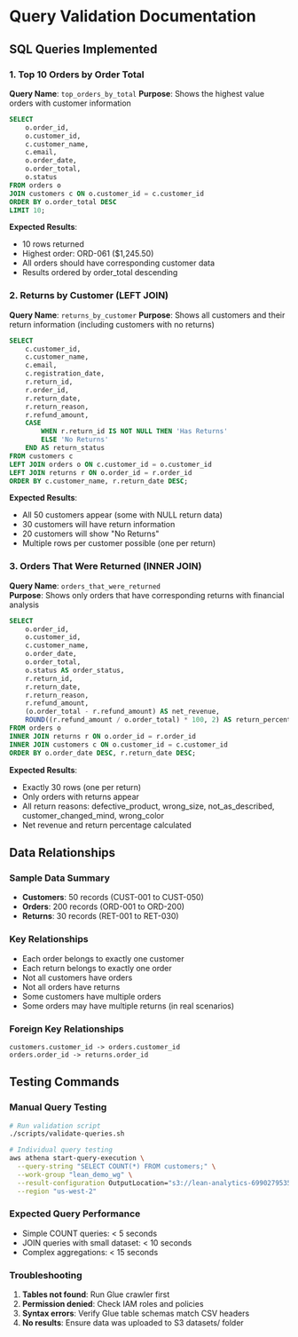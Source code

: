 # Query Validation Documentation

## SQL Queries Implemented

### 1. Top 10 Orders by Order Total
**Query Name**: `top_orders_by_total`
**Purpose**: Shows the highest value orders with customer information

```sql
SELECT 
    o.order_id,
    o.customer_id,
    c.customer_name,
    c.email,
    o.order_date,
    o.order_total,
    o.status
FROM orders o
JOIN customers c ON o.customer_id = c.customer_id
ORDER BY o.order_total DESC
LIMIT 10;
```

**Expected Results**:
- 10 rows returned
- Highest order: ORD-061 ($1,245.50)
- All orders should have corresponding customer data
- Results ordered by order_total descending

### 2. Returns by Customer (LEFT JOIN)
**Query Name**: `returns_by_customer`
**Purpose**: Shows all customers and their return information (including customers with no returns)

```sql
SELECT 
    c.customer_id,
    c.customer_name,
    c.email,
    c.registration_date,
    r.return_id,
    r.order_id,
    r.return_date,
    r.return_reason,
    r.refund_amount,
    CASE 
        WHEN r.return_id IS NOT NULL THEN 'Has Returns'
        ELSE 'No Returns'
    END AS return_status
FROM customers c
LEFT JOIN orders o ON c.customer_id = o.customer_id
LEFT JOIN returns r ON o.order_id = r.order_id
ORDER BY c.customer_name, r.return_date DESC;
```

**Expected Results**:
- All 50 customers appear (some with NULL return data)
- 30 customers will have return information
- 20 customers will show "No Returns"
- Multiple rows per customer possible (one per return)

### 3. Orders That Were Returned (INNER JOIN)
**Query Name**: `orders_that_were_returned`  
**Purpose**: Shows only orders that have corresponding returns with financial analysis

```sql
SELECT 
    o.order_id,
    o.customer_id,
    c.customer_name,
    o.order_date,
    o.order_total,
    o.status AS order_status,
    r.return_id,
    r.return_date,
    r.return_reason,
    r.refund_amount,
    (o.order_total - r.refund_amount) AS net_revenue,
    ROUND((r.refund_amount / o.order_total) * 100, 2) AS return_percentage
FROM orders o
INNER JOIN returns r ON o.order_id = r.order_id
INNER JOIN customers c ON o.customer_id = c.customer_id
ORDER BY o.order_date DESC, r.return_date DESC;
```

**Expected Results**:
- Exactly 30 rows (one per return)
- Only orders with returns appear
- All return reasons: defective_product, wrong_size, not_as_described, customer_changed_mind, wrong_color
- Net revenue and return percentage calculated

## Data Relationships

### Sample Data Summary
- **Customers**: 50 records (CUST-001 to CUST-050)
- **Orders**: 200 records (ORD-001 to ORD-200)
- **Returns**: 30 records (RET-001 to RET-030)

### Key Relationships
- Each order belongs to exactly one customer
- Each return belongs to exactly one order
- Not all customers have orders
- Not all orders have returns
- Some customers have multiple orders
- Some orders may have multiple returns (in real scenarios)

### Foreign Key Relationships
```
customers.customer_id -> orders.customer_id
orders.order_id -> returns.order_id
```

## Testing Commands

### Manual Query Testing
```bash
# Run validation script
./scripts/validate-queries.sh

# Individual query testing
aws athena start-query-execution \
  --query-string "SELECT COUNT(*) FROM customers;" \
  --work-group "lean_demo_wg" \
  --result-configuration OutputLocation="s3://lean-analytics-699027953523-us-west-2/athena-results/" \
  --region "us-west-2"
```

### Expected Query Performance
- Simple COUNT queries: < 5 seconds
- JOIN queries with small dataset: < 10 seconds  
- Complex aggregations: < 15 seconds

### Troubleshooting
1. **Tables not found**: Run Glue crawler first
2. **Permission denied**: Check IAM roles and policies
3. **Syntax errors**: Verify Glue table schemas match CSV headers
4. **No results**: Ensure data was uploaded to S3 datasets/ folder